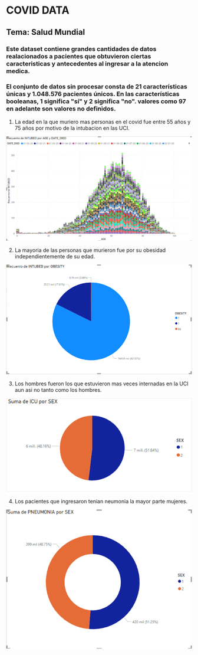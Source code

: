 # COVID DATA

## Tema: Salud Mundial

### Este dataset contiene grandes cantidades de datos realacionados a pacientes que obtuvieron ciertas caracteristicas y antecedentes al ingresar a la atencion medica.

### El conjunto de datos sin procesar consta de 21 características únicas y 1.048.576 pacientes únicos. En las características booleanas, 1 significa "sí" y 2 significa "no". valores como 97 en adelante son valores no definidos.

1. La edad en la que muriero mas personas en el covid fue entre 55 años y 75 años por motivo de la intubacion en las UCI.

![Alt text](image.png)

2. La mayoria de las personas que murieron fue por su obesidad independientemente de su edad.

![Alt text](image-1.png)

3. Los hombres fueron los que estuvieron mas veces internadas en la UCI aun asi no tanto como los hombres.

![Alt text](image-2.png)

4. Los pacientes que ingresaron tenian neumonia la mayor parte mujeres.

![Alt text](image-3.png)
